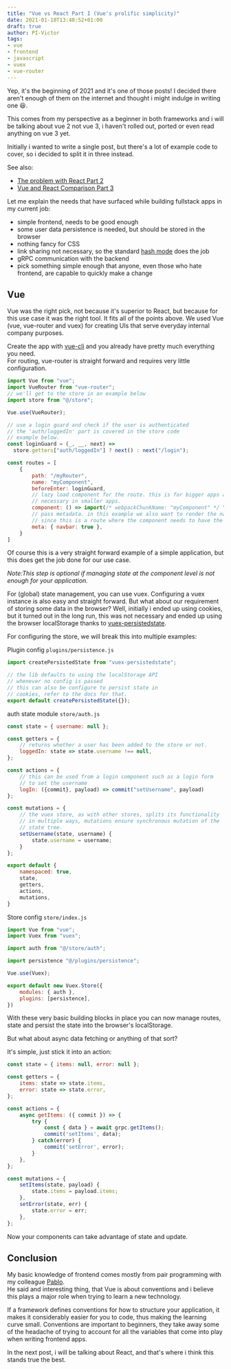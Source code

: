 ```yaml
---
title: "Vue vs React Part I (Vue's prolific simplicity)"
date: 2021-01-10T13:48:52+01:00
draft: true
author: PI-Victor
tags:
- vue
- frontend
- javascript
- vuex
- vue-router
---
```


Yep, it's the beginning of 2021 and it's one of those posts! I decided there aren't enough
of them on the internet and thought i might indulge in writing one :laughing:.  

This comes from my perspective as a beginner in both frameworks and i will be talking
about vue 2 not vue 3, i haven't rolled out, ported or even read anything on vue 3 yet.  

Initially i wanted to write a single post, but there's a lot of example code to cover, so
i decided to split it in three instead.  

See also:

* [The problem with React Part 2](/2021/01/vue-vs-react-part-ii-my-problem-with-react/)
* [Vue and React Comparison Part 3]()

Let me explain the needs that have surfaced while building fullstack apps in my current job:

* simple frontend, needs to be good enough
* some user data persistence is needed, but should be stored in the browser
* nothing fancy for CSS
* link sharing not necessary, so the standard [hash mode](https://router.vuejs.org/guide/essentials/history-mode.html#html5-history-mode)
does the job
* gRPC communication with the backend
* pick something simple enough that anyone, even those who hate frontend, are capable to quickly
make a change

## Vue

Vue was the right pick, not because it's superior to React, but because for this use case it
was the right tool. It fits all of the points above. We used Vue (vue, vue-router and vuex) for
creating UIs that serve everyday internal company purposes. 

Create the app with [vue-cli](https://cli.vuejs.org/) and you already have pretty much everything
you need.  
For routing, vue-router is straight forward and requires very little configuration.

```js
import Vue from "vue";
import VueRouter from "vue-router";
// we'll get to the store in an example below
import store from "@/store";

Vue.use(VueRouter);

// use a login guard and check if the user is authenticated
// the 'auth/loggedIn' part is covered in the store code
// example below.
const loginGuard = (_, __, next) =>
  store.getters["auth/loggedIn"] ? next() : next("/login");

const routes = [
    {
        path: "/myRouter",
        name: "myComponent",
        beforeEnter: loginGuard,
        // lazy load component for the route. this is for bigger apps and not
        // necessary in smaller apps.
        component: () => import(/* webpackChunkName: "myComponent" */ "@/views/myComponent.vue"),
        // pass metadata. in this example we also want to render the navbar, 
        // since this is a route where the component needs to have the navbar rendered.
        meta: { navbar: true },
    }
]
```

Of course this is a very straight forward example of a simple application, but this does get the
job done for our use case.

*Note:This step is optional if managing state at the component level is not enough for your
application.*

For (global) state management, you can use vuex. Configuring a vuex instance is also easy and
straight forward. But what about our requirement of storing some data in the browser? Well,
initially i ended up using cookies, but it turned out in the long run, this was not necessary and
 ended up using the browser localStorage thanks to
[vuex-persistedstate](https://github.com/robinvdvleuten/vuex-persistedstate).

For configuring the store, we will break this into multiple examples:

Plugin config `plugins/persistence.js`

```js
import createPersistedState from "vuex-persistedstate";

// the lib defaults to using the localStorage API 
// whenever no config is passed
// this can also be configure to persist state in
// cookies, refer to the docs for that.
export default createPersistedState({});
```

auth state module `store/auth.js`

```js
const state = { username: null };

const getters = {
    // returns whether a user has been added to the store or not.
    loggedIn: state => state.username !== null,
};

const actions = {
    // this can be used from a login component such as a login form
    // to set the username 
    logIn: ({commit}, payload) => commit("setUsername", payload)
};

const mutations = {
    // the vuex store, as with other stores, splits its functionality
    // in multiple ways, mutations ensure synchronous mutation of the
    // state tree.
    setUsername(state, username) {
        state.username = username;
    }
};

export default {
    namespaced: true,
    state,
    getters,
    actions,
    mutations,
}
```

Store config `store/index.js`

```js
import Vue from "vue";
import Vuex from "vuex";

import auth from "@/store/auth";

import persistence "@/plugins/persistence";

Vue.use(Vuex);

export default new Vuex.Store({
    modules: { auth },
    plugins: [persistence],
})
```

With these very basic building blocks in place you can now manage routes, state and
persist the state into the browser's localStorage.  

But what about async data fetching or anything of that sort?  

It's simple, just stick it into an action:

```js
const state = { items: null, error: null };

const getters = {
    items: state => state.items,
    error: state => state.error,
};

const actions = {
    async getItems: ({ commit }) => {
        try {
            const { data } = await grpc.getItems();
            commit('setItems', data);
        } catch(error) {
            commit('setError', error);
        }
    },
};

const mutations = {
    setItems(state, payload) {
        state.items = payload.items;
    },
    setError(state, err) {
        state.error = err;
    },
};
```

Now your components can take advantage of state and update.

## Conclusion

My basic knowledge of frontend comes mostly from pair programming with my colleague
[Pablo](https://github.com/escodebar).  
He said and interesting thing, that Vue is about conventions and i believe this plays
a major role when trying to learn a new technology.  

If a framework defines conventions for how to structure your application, it makes it
considerably easier for you to code, thus making the learning curve small. Conventions
are important to beginners, they take away some of the headache of trying to account
for all the variables that come into play when writing frontend apps.  

In the next post, i will be talking about React, and that's where i think this stands
true the best.
